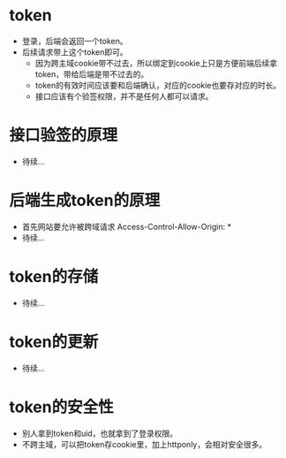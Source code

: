 # token
* 登录，后端会返回一个token。
* 后续请求带上这个token即可。
    - 因为跨主域cookie带不过去，所以绑定到cookie上只是方便前端后续拿token，带给后端是带不过去的。
    - token的有效时间应该要和后端确认，对应的cookie也要存对应的时长。
    - 接口应该有个验签权限，并不是任何人都可以请求。

# 接口验签的原理
* 待续...

# 后端生成token的原理
* 首先网站要允许被跨域请求 Access-Control-Allow-Origin: *
* 待续...

# token的存储
* 待续...

# token的更新
* 待续...

# token的安全性
* 别人拿到token和uid，也就拿到了登录权限。
* 不跨主域，可以把token存cookie里，加上httponly，会相对安全很多。
